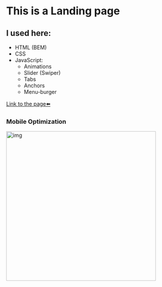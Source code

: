 # This is a Landing page

## I used here:
* HTML (BEM)
* CSS
* JavaScript:
	* Animations
	* Slider (Swiper)
	* Tabs
	* Anchors
 	* Menu-burger

[Link to the page⬅️][link]

### Mobile Optimization
<img src="img/page-speed.jpg" alt="img" style="height: 400px;">

[link]: https://salyerik.github.io/startup
